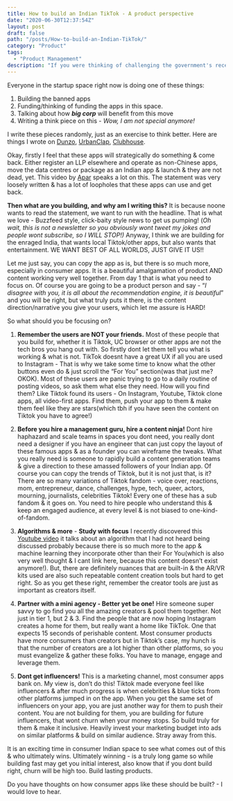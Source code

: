 ```yaml
---
title: How to build an Indian TikTok - A product perspective
date: "2020-06-30T12:37:54Z"
layout: post
draft: false
path: "/posts/How-to-build-an-Indian-TikTok/"
category: "Product"
tags:
  - "Product Management"
description: "If you were thinking of challenging the government's recent ban & wondering if you could build the next consumer app or are just curious you should read on."
---
```


Everyone in the startup space right now is doing one of these things: 

1. Building the banned apps 
2. Funding/thinking of funding the apps in this space.
3. Talking about how ***big corp*** will benefit from this move
4. Writing a think piece on this - *Wow, I am not special anymore!*

I write these pieces randomly, just as an exercise to think better. Here are things I wrote on [Dunzo](https://www.vindhyac.com/posts/what-features-to-develop-next/), [UrbanClap](https://www.vindhyac.com/posts/urbanclap-head-next/), [Clubhouse](https://www.vindhyac.com/posts/clubhouse-for-india/). 

Okay, firstly I feel that these apps will strategically do something & come back. Either register an LLP elsewhere and operate as non-Chinese apps, move the data centres or package as an Indian app & launch & they are not dead, yet. This video by [Apar](https://twitter.com/thequint/status/1277803622638555138?s=21) speaks a lot on this. The statement was very loosely written & has a lot of loopholes that these apps can use and get back. 

**Then what are you building, and why am I writing this?**
It is because noone wants to read the statement, we want to run with the headline. That is what we love - Buzzfeed style, click-baity style news to get us pumping! (*Oh wait, this is not a newsletter so you obviously wont tweet my jokes and people wont subscribe, so I WILL STOP!)* Anyway, I think we are building for the enraged India, that wants local Tiktok/other apps, but also wants that entertainment. WE WANT BEST OF ALL WORLDS, JUST GIVE IT US!! 

Let me just say, you can copy the app as is, but there is so much more, especially in consumer apps. It is a beautiful amalgamation of product AND content working very well together. From day 1 that is what you need to focus on. Of course you are going to be a product person and say - “*I disagree with you, it is all about the recommendation engine, it is beautiful*” and you will be right, but what truly puts it there, is the content direction/narrative you give your users, which let me assure is HARD! 

So what should you be focusing on?

1. **Remember the users are NOT your friends.**
   Most of these people that you build for, whether it is Tiktok, UC browser or other apps are not the tech bros you hang out with. So firstly dont let them tell you what is working & what is not. TikTok doesnt have a great UX if all you are used to Instagram - That is why we take some time to know what the other buttons even do & just scroll the “For You” section(was that just me? OKOK). Most of these users are panic trying to go to a daily routine of posting videos, so ask them what else they need. How will you find them? Like Tiktok found its users - On Instagram, Youtube, Tiktok clone apps, all video-first apps. Find them, push your app to them & make them feel like they are stars(which tbh if you have seen the content on Tiktok you have to agree!)

2. **Before you hire a management guru, hire a content ninja!**
   Dont hire haphazard and scale teams in spaces you dont need, you really dont need a designer if you have an engineer that can just copy the layout of these famous apps & as a founder you can wireframe the tweaks. What you really need is someone to rapidly build a content generation teams & give a direction to these amassed followers of your Indian app. Of course you can copy the trends of Tiktok, but it is not just that, is it? There are so many variations of Tiktok fandom - voice over, reactions, mom, entrepreneur, dance, challenges, hype, tech, queer, actors, mourning, journalists, celebrities Tiktok! Every one of these has a sub fandom & it goes on. You need to hire people who understand this & keep an engaged audience, at every level & is not biased to one-kind-of-fandom. 

3. **Algorithms & more** - **Study with focus**
   I recently discovered this[ Youtube video](https://www.youtube.com/watch?v=PqTXpJafq2M) it talks about an algorithm that I had not heard being discussed probably because there is so much more to the app & machine learning they incorporate other than their For You(which is also very well thought & I cant link here, because this content doesn’t exist anymore!). But, there are definitely nuances that are built-in & the AR/VR kits used are also such repeatable content creation tools but hard to get right. So as you get these right, remember the creator tools are just as important as creators itself. 

4. **Partner with a mini agency - Better yet be one!**
   Hire someone super savvy to go find you all the amazing creators & pool them together. Not just in tier 1, but 2 & 3. Find the people that are now hoping Instagram creates a home for them, but really want a home like TikTok. One that expects 15 seconds of perishable content. Most consumer products have more consumers than creators but in Tiktok’s case, my hunch is that the number of creators are a lot higher than other platforms, so you must evangelize & gather these folks. You have to manage, engage and leverage them. 

5. **Dont get influencers!** 
   This is a marketing channel, most consumer apps bank on. My view is, don’t do this! Tiktok made everyone feel like influencers & after much progress is when celebrities & blue ticks from other platforms jumped in on the app. When you get the same set of influencers on your app, you are just another way for them to push their content. You are not building for them, you are building for future influencers, that wont churn when your money stops. So build truly for them & make it inclusive. Heavily invest your marketing budget into ads on similar platforms & build on similar audience. Stray away from this. 

It is an exciting time in consumer Indian space to see what comes out of this & who ultimately wins. Ultimately winning - is a truly long game so while building fast may get you initial interest, also know that if you dont build right, churn will be high too. Build lasting products. 

Do you have thoughts on how consumer apps like these should be built? - I would love to hear. 